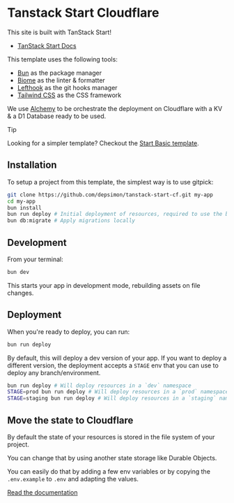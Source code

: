 # Tanstack Start Cloudflare

This site is built with TanStack Start!

- [TanStack Start Docs](https://tanstack.com/start)

This template uses the following tools:

- [Bun](https://bun.sh/docs) as the package manager
- [Biome](https://biomejs.dev/) as the linter & formatter
- [Lefthook](https://lefthook.dev/) as the git hooks manager
- [Tailwind CSS](https://tailwindcss.com/) as the CSS framework

We use [Alchemy](https://alchemy.run/) to be orchestrate the deployment on Cloudflare with a KV & a D1 Database ready to be used.


> [!TIP]
Looking for a simpler template? Checkout the [Start Basic template](https://github.com/depsimon/tanstack-basic).

## Installation

To setup a project from this template, the simplest way is to use gitpick:

```sh
git clone https://github.com/depsimon/tanstack-start-cf.git my-app
cd my-app
bun install
bun run deploy # Initial deployment of resources, required to use the bindings locally
bun db:migrate # Apply migrations locally
```

## Development

From your terminal:

```sh
bun dev
```

This starts your app in development mode, rebuilding assets on file changes.

## Deployment

When you're ready to deploy, you can run:

```sh
bun run deploy
```

By default, this will deploy a dev version of your app.
If you want to deploy a different version, the deployment accepts a `STAGE` env that you can use to deploy any branch/environment.

```sh
bun run deploy # Will deploy resources in a `dev` namespace
STAGE=prod bun run deploy # Will deploy resources in a `prod` namespace
STAGE=staging bun run deploy # Will deploy resources in a `staging` namespace
```

## Move the state to Cloudflare

By default the state of your resources is stored in the file system of your project.

You can change that by using another state storage like Durable Objects.

You can easily do that by adding a few env variables or by copying the `.env.example` to `.env` and adapting the values.

[Read the documentation](https://alchemy.run/docs/concepts/state.html#durable-objects-state-store-recommended)
